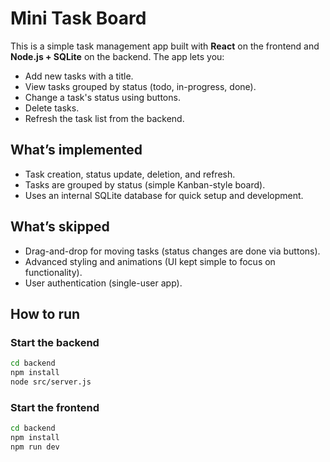 # Mini Task Board

This is a simple task management app built with **React** on the frontend and **Node.js + SQLite** on the backend. The app lets you:

- Add new tasks with a title.
- View tasks grouped by status (todo, in-progress, done).
- Change a task's status using buttons.
- Delete tasks.
- Refresh the task list from the backend.

## What’s implemented

- Task creation, status update, deletion, and refresh.
- Tasks are grouped by status (simple Kanban-style board).
- Uses an internal SQLite database for quick setup and development.

## What’s skipped

- Drag-and-drop for moving tasks (status changes are done via buttons).
- Advanced styling and animations (UI kept simple to focus on functionality).
- User authentication (single-user app).

## How to run

### Start the backend

```bash
cd backend
npm install
node src/server.js
```

### Start the frontend

```bash
cd backend
npm install
npm run dev
```
